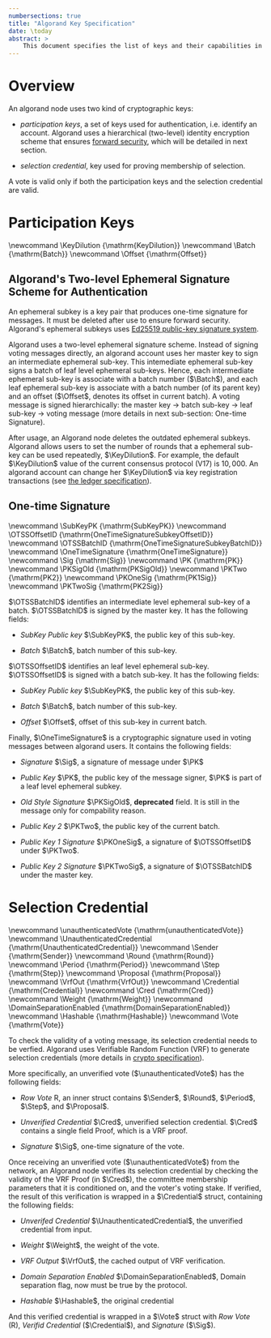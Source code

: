```yaml
---
numbersections: true
title: "Algorand Key Specification"
date: \today
abstract: >
    This document specifies the list of keys and their capabilities in Algorand.
---
```


Overview
========

An algorand node uses two kind of cryptographic keys:

 - _participation keys_, a set of keys used for authentication, i.e. identify an 
    account. Algorand uses a hierarchical (two\-level) identity encryption scheme that 
    ensures [forward security](https://en.wikipedia.org/wiki/Forward_secrecy), 
    which will be detailed in next section. 

 - _selection credential_, key used for proving membership of selection. 

A vote is valid only if both the participation keys and the selection
credential are valid.

Participation Keys 
==================

\newcommand \KeyDilution {\mathrm{KeyDilution}}
\newcommand \Batch {\mathrm{Batch}}
\newcommand \Offset {\mathrm{Offset}}

Algorand's Two\-level Ephemeral Signature Scheme for Authentication
------------------------------------------------------------------

An ephemeral subkey is a key pair that produces one\-time signature 
for messages. It must be deleted after use to ensure forward security.
Algorand's ephemeral subkeys 
uses [Ed25519 public\-key signature system](https://ed25519.cr.yp.to/).

Algorand uses a two\-level ephemeral signature scheme.
Instead of signing voting messages directly, an algorand account uses her
master key to sign an intermediate ephemeral sub-key. 
This intemediate ephemeral sub-key signs a batch of leaf level ephemeral 
sub-keys. Hence, each intermediate ephemeral sub-key is associate with a
batch number ($\Batch$), and each leaf ephemeral sub-key is associate with a
batch number (of its parent key) and an offset ($\Offset$, denotes its offset
in current batch). A voting message is signed hierarchically: 
the master key $\rightarrow$ batch sub\-key $\rightarrow$ leaf sub-key
$\rightarrow$ voting message (more details in next sub-section: One\-time 
Signature).

After usage, an Algorand node deletes the outdated ephemeral subkeys. 
Algorand allows users to set the number of rounds that a ephemeral sub-key
can be used repeatedly, $\KeyDilution$. For example, the default $\KeyDilution$ 
value of the current consensus protocol (V17) is $10,000$. 
An algorand account can change her $\KeyDilution$ via 
key registration transactions (see 
[the ledger specification](https://github.com/algorandfoundation/specs/blob/master/dev/ledger.md)).

One\-time Signature
-------------------

\newcommand \SubKeyPK {\mathrm{SubKeyPK}}
\newcommand \OTSSOffsetID {\mathrm{OneTimeSignatureSubkeyOffsetID}}
\newcommand \OTSSBatchID {\mathrm{OneTimeSignatureSubkeyBatchID}}
\newcommand \OneTimeSignature {\mathrm{OneTimeSignature}}
\newcommand \Sig {\mathrm{Sig}}
\newcommand \PK {\mathrm{PK}}
\newcommand \PKSigOld {\mathrm{PKSigOld}}
\newcommand \PKTwo {\mathrm{PK2}}
\newcommand \PKOneSig {\mathrm{PK1Sig}}
\newcommand \PKTwoSig {\mathrm{PK2Sig}}


$\OTSSBatchID$ identifies an intermediate level ephemeral sub-key of 
a batch. $\OTSSBatchID$ is signed by the master key. It has the following
fields:
 
 - _SubKey Public key_ $\SubKeyPK$, the public key of this sub-key.

 - _Batch_ $\Batch$, batch number of this sub-key.

$\OTSSOffsetID$ identifies an leaf level ephemeral sub-key. $\OTSSOffsetID$
is signed with a batch sub-key. It has the following fields:

 - _SubKey Public key_ $\SubKeyPK$, the public key of this sub-key.

 - _Batch_ $\Batch$, batch number of this sub-key.

 - _Offset_ $\Offset$, offset of this sub-key in current batch.

Finally, $\OneTimeSignature$ is a cryptographic signature used in voting
messages between algorand users. It contains the following fields:

 - _Signature_ $\Sig$, a signature of message under $\PK$

 - _Public Key_ $\PK$, the public key of the message signer, 
   $\PK$ is part of a leaf level ephemeral subkey. 

 - _Old Style Signature_ $\PKSigOld$, **deprecated** field. 
  It is still in the message only for compability reason.

 - _Public Key 2_  $\PKTwo$, the public key of the current batch. 

 - _Public Key 1 Signature_ $\PKOneSig$, a signature of $\OTSSOffsetID$
   under $\PKTwo$.
 
 - _Public Key 2 Signature_ $\PKTwoSig$, a signature of $\OTSSBatchID$ under
   the master key.

Selection Credential
====================
\newcommand \unauthenticatedVote {\mathrm{unauthenticatedVote}}
\newcommand \UnauthenticatedCredential {\mathrm{UnauthenticatedCredential}}
\newcommand \Sender {\mathrm{Sender}}
\newcommand \Round {\mathrm{Round}}
\newcommand \Period {\mathrm{Period}}
\newcommand \Step {\mathrm{Step}}
\newcommand \Proposal {\mathrm{Proposal}}
\newcommand \VrfOut {\mathrm{VrfOut}}
\newcommand \Credential {\mathrm{Credential}}
\newcommand \Cred {\mathrm{Cred}}
\newcommand \Weight {\mathrm{Weight}}
\newcommand \DomainSeparationEnabled {\mathrm{DomainSeparationEnabled}}
\newcommand \Hashable {\mathrm{Hashable}}
\newcommand \Vote {\mathrm{Vote}}

To check the validity of a voting message, its selection credential
needs to be verfied. Algorand uses Verifiable Random Function (VRF) to 
generate selection credentials (more details in 
[crypto specification](https://github.com/algorandfoundation/specs/blob/master/dev/crypto.md)).

More specifically, an unverified vote ($\unauthenticatedVote$) has the
following fields:

 - _Row Vote_ $\mathrm{R}$, an inner struct contains $\Sender$, $\Round$, $\Period$, 
   $\Step$, and $\Proposal$.

 - _Unverified Credential_ $\Cred$, unverified selection credential. $\Cred$ contains 
   a single field $\mathrm{Proof}$, which is a VRF proof.

 - _Signature_ $\Sig$, one-time signature of the vote.

Once receiving an unverified vote ($\unauthenticatedVote$) from the network, 
an Algorand node verifies its selection credential by checking the validity
of the VRF Proof (in $\Cred$), the committee membership parameters that
it is conditioned on, and the voter's voting stake. 
If verified, the result of this verification is 
wrapped in a $\Credential$ struct, containing the following fields:

 - _Unverifed Credential_ $\UnauthenticatedCredential$, the unverified 
  credential from input.

 - _Weight_ $\Weight$, the weight of the vote.

 - _VRF Output_ $\VrfOut$, the cached output of VRF verification.

 - _Domain Separation Enabled_ $\DomainSeparationEnabled$, Domain separation
   flag, now must be true by the protocol.

 - _Hashable_ $\Hashable$, the original credential

And this verified credential is wrapped in a $\Vote$ struct with _Row Vote_ 
($\mathrm{R}$), _Verifid Credential_ ($\Credential$), and _Signature_ ($\Sig$).